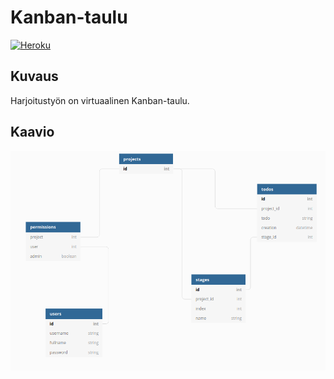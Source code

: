 # Kanban-taulu

[![Heroku](https://heroku-badge.herokuapp.com/?app=tsoha-kanban)](https://tsoha-kanban.herokuapp.com/)

## Kuvaus
Harjoitustyön on virtuaalinen Kanban-taulu.

## Kaavio
![kaavio](kaavio.png)
